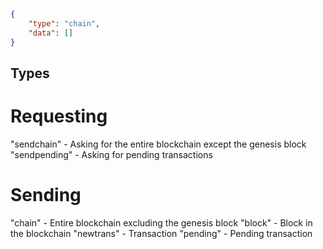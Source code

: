 ```json
{
    "type": "chain",
    "data": []
}
```

## Types

# Requesting

"sendchain" - Asking for the entire blockchain except the genesis block
"sendpending" - Asking for pending transactions

# Sending

"chain" - Entire blockchain excluding the genesis block
"block" - Block in the blockchain
"newtrans" - Transaction
"pending" - Pending transaction
